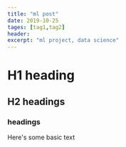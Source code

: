 ```yaml
---
title: "ml post"
date: 2019-10-25
tages: [tag1,tag2]
header:
excerpt: "ml project, data science"
---
```


# H1 heading

## H2 headings

### headings

Here's some basic text
